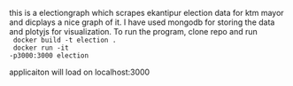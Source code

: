 this is a electiongraph which scrapes ekantipur election data for ktm mayor and dicplays a nice graph of it.
I have used mongodb for storing the data and plotyjs for visualization.
To run the program, clone repo and
run  <br> 
<code> docker build -t election . <br>
docker run -it -p3000:3000 election
</code>

applicaiton will load on localhost:3000


